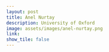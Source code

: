 ```yaml
---
layout: post
title: Anel Nurtay
description: University of Oxford
image: assets/images/anel-nurtay.png
link: 
show_tile: false
---
```

